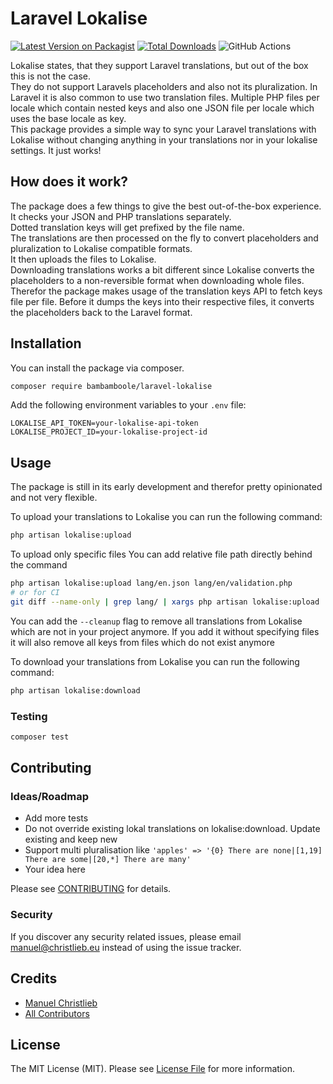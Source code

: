 # Laravel Lokalise

[![Latest Version on Packagist](https://img.shields.io/packagist/v/bambamboole/laravel-lokalise.svg?style=flat-square)](https://packagist.org/packages/bambamboole/laravel-lokalise)
[![Total Downloads](https://img.shields.io/packagist/dt/bambamboole/laravel-lokalise.svg?style=flat-square)](https://packagist.org/packages/bambamboole/laravel-lokalise)
![GitHub Actions](https://github.com/bambamboole/laravel-lokalise/actions/workflows/main.yml/badge.svg)

Lokalise states, that they support Laravel translations, but out of the box this is not the case.  
They do not support Laravels placeholders and also not its pluralization. In Laravel it is also
common to use two translation files. Multiple PHP files per locale which contain nested keys and
also one JSON file per locale which uses the base locale as key.  
This package provides a simple way to sync your Laravel translations with Lokalise without changing 
anything in your translations nor in your lokalise settings. It just works!

## How does it work?
The package does a few things to give the best out-of-the-box experience.  
It checks your JSON and PHP translations separately.   
Dotted translation keys will get prefixed by the file name.  
The translations are then processed on the fly to convert placeholders and pluralization to Lokalise compatible formats.  
It then uploads the files to Lokalise.  
Downloading translations works a bit different since Lokalise converts the placeholders to a non-reversible format
when downloading whole files.
Therefor the package makes usage of the translation keys API to fetch keys file per file. Before it dumps
the keys into their respective files, it converts the placeholders back to the Laravel format.

## Installation

You can install the package via composer.

```bash
composer require bambamboole/laravel-lokalise
```

Add the following environment variables to your `.env` file:

```dotenv
LOKALISE_API_TOKEN=your-lokalise-api-token
LOKALISE_PROJECT_ID=your-lokalise-project-id
```

## Usage
The package is still in its early development and therefor pretty opinionated and not very flexible.  

To upload your translations to Lokalise you can run the following command:
```bash 
php artisan lokalise:upload
```
To upload only specific files You can add relative file path directly behind the command 
```bash
php artisan lokalise:upload lang/en.json lang/en/validation.php
# or for CI
git diff --name-only | grep lang/ | xargs php artisan lokalise:upload
```

You can add the `--cleanup` flag to remove all translations from Lokalise which are not in your project anymore.
If you add it without specifying files it will also remove all keys from files which do not exist anymore

To download your translations from Lokalise you can run the following command:
```bash
php artisan lokalise:download
```

### Testing

```bash
composer test
```

## Contributing

### Ideas/Roadmap
* Add more tests
* Do not override existing lokal translations on lokalise:download. Update existing and keep new
* Support multi pluralisation like `'apples' => '{0} There are none|[1,19] There are some|[20,*] There are many'`
* Your idea here 

Please see [CONTRIBUTING](CONTRIBUTING.md) for details.

### Security

If you discover any security related issues, please email manuel@christlieb.eu instead of using the issue tracker.

## Credits

-   [Manuel Christlieb](https://github.com/bambamboole)
-   [All Contributors](../../contributors)

## License

The MIT License (MIT). Please see [License File](LICENSE.md) for more information.

